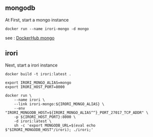## mongodb

At First, start a mongo instance

```
docker run --name irori-mongo -d mongo
```

see : [DockerHub mongo](https://registry.hub.docker.com/_/mongo/)

## irori

Next, start a irori instance

```
docker build -t irori:latest .

export IRORI_MONGO_ALIAS=mongo
export IRORI_HOST_PORT=8000

docker run \
    --name irori \
    --link irori-mongo:${IRORI_MONGO_ALIAS} \
    --env "IRORI_MONGODB_HOST=${IRORI_MONGO_ALIAS^^}_PORT_27017_TCP_ADDR" \
    -p ${IRORI_HOST_PORT}:8000 \
    -d irori:latest \
    sh -c 'export MONGODB_URL=$(eval echo $"$IRORI_MONGODB_HOST"/irori); ./irori;'
```
